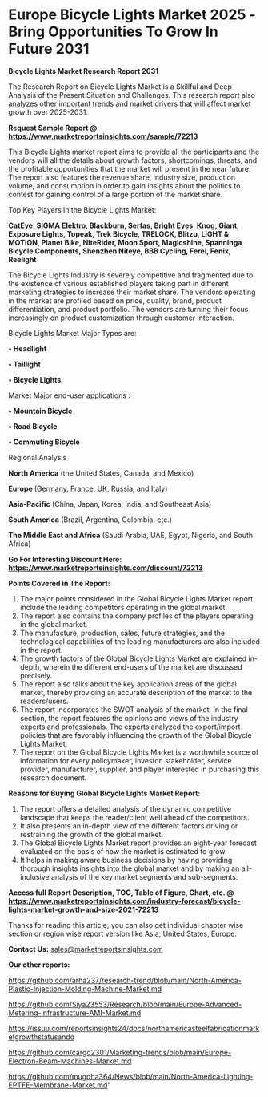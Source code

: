 # Europe Bicycle Lights Market 2025 -Bring Opportunities To Grow In Future 2031

<strong>Bicycle Lights Market Research Report 2031</strong>

The Research Report on Bicycle Lights Market is a Skillful and Deep Analysis of the Present Situation and Challenges. This research report also analyzes other important trends and market drivers that will affect market growth over 2025-2031.

<strong>Request Sample Report @ <a href=https://www.marketreportsinsights.com/sample/72213>https://www.marketreportsinsights.com/sample/72213</a></strong>

This Bicycle Lights market report aims to provide all the participants and the vendors will all the details about growth factors, shortcomings, threats, and the profitable opportunities that the market will present in the near future. The report also features the revenue share, industry size, production volume, and consumption in order to gain insights about the politics to contest for gaining control of a large portion of the market share.

Top Key Players in the Bicycle Lights Market:

<strong>CatEye, SIGMA Elektro, Blackburn, Serfas, Bright Eyes, Knog, Giant, Exposure Lights, Topeak, Trek Bicycle, TRELOCK, Blitzu, LIGHT & MOTION, Planet Bike, NiteRider, Moon Sport, Magicshine, Spanninga Bicycle Components, Shenzhen Niteye, BBB Cycling, Ferei, Fenix, Reelight</strong>

The Bicycle Lights Industry is severely competitive and fragmented due to the existence of various established players taking part in different marketing strategies to increase their market share. The vendors operating in the market are profiled based on price, quality, brand, product differentiation, and product portfolio. The vendors are turning their focus increasingly on product customization through customer interaction.

Bicycle Lights Market Major Types are:

<strong>• Headlight

• Taillight

• Bicycle Lights</strong>

Market Major end-user applications :

<strong>• Mountain Bicycle

• Road Bicycle

• Commuting Bicycle</strong>

Regional Analysis

</u><strong><b>North America</b></strong> (the United States, Canada, and Mexico)

<strong><b>Europe </b></strong>(Germany, France, UK, Russia, and Italy)

<strong><b>Asia-Pacific</b></strong> (China, Japan, Korea, India, and Southeast Asia)

<strong><b>South America</b></strong> (Brazil, Argentina, Colombia, etc.)

<strong><b>The Middle East and Africa</b></strong> (Saudi Arabia, UAE, Egypt, Nigeria, and South Africa)

<strong>Go For Interesting Discount Here: <a href=https://www.marketreportsinsights.com/discount/72213>https://www.marketreportsinsights.com/discount/72213</a></strong>

<strong>Points Covered in The Report:</strong>
<ol>
  <li>The major points considered in the Global Bicycle Lights Market report include the leading competitors operating in the global market.</li>
  <li>The report also contains the company profiles of the players operating in the global market.</li>
  <li>The manufacture, production, sales, future strategies, and the technological capabilities of the leading manufacturers are also included in the report.</li>
  <li>The growth factors of the Global Bicycle Lights Market are explained in-depth, wherein the different end-users of the market are discussed precisely.</li>
  <li>The report also talks about the key application areas of the global market, thereby providing an accurate description of the market to the readers/users.</li>
  <li>The report incorporates the SWOT analysis of the market. In the final section, the report features the opinions and views of the industry experts and professionals. The experts analyzed the export/import policies that are favorably influencing the growth of the Global Bicycle Lights Market.</li>
  <li>The report on the Global Bicycle Lights Market is a worthwhile source of information for every policymaker, investor, stakeholder, service provider, manufacturer, supplier, and player interested in purchasing this research document.</li>
</ol>
<strong>Reasons for Buying Global Bicycle Lights Market Report:</strong>

<ol>
  <li>The report offers a detailed analysis of the dynamic competitive landscape that keeps the reader/client well ahead of the competitors.</li>
  <li>It also presents an in-depth view of the different factors driving or restraining the growth of the global market.</li>
  <li>The Global Bicycle Lights Market report provides an eight-year forecast evaluated on the basis of how the market is estimated to grow.</li>
  <li>It helps in making aware business decisions by having providing thorough insights insights into the global market and by making an all-inclusive analysis of the key market segments and sub-segments.</li>
</ol>
<strong>Access full Report Description, TOC, Table of Figure, Chart, etc. @ <a href=https://www.marketreportsinsights.com/industry-forecast/bicycle-lights-market-growth-and-size-2021-72213>https://www.marketreportsinsights.com/industry-forecast/bicycle-lights-market-growth-and-size-2021-72213</a></strong>


Thanks for reading this article; you can also get individual chapter wise section or region wise report version like Asia, United States, Europe.

<strong>Contact Us:</strong>
sales@marketreportsinsights.com

<strong>Our other reports:</strong>

<a href=https://github.com/arha237/research-trend/blob/main/North-America-Plastic-Injection-Molding-Machine-Market.md>https://github.com/arha237/research-trend/blob/main/North-America-Plastic-Injection-Molding-Machine-Market.md</a>

<a href=https://github.com/Siya23553/Research/blob/main/Europe-Advanced-Metering-Infrastructure-AMI-Market.md>https://github.com/Siya23553/Research/blob/main/Europe-Advanced-Metering-Infrastructure-AMI-Market.md</a>

<a href=https://issuu.com/reportsinsights24/docs/northamericasteelfabricationmarketgrowthstatusando>https://issuu.com/reportsinsights24/docs/northamericasteelfabricationmarketgrowthstatusando</a>

<a href=https://github.com/cargo2301/Marketing-trends/blob/main/Europe-Electron-Beam-Machines-Market.md>https://github.com/cargo2301/Marketing-trends/blob/main/Europe-Electron-Beam-Machines-Market.md</a>

<a href=https://github.com/mugdha364/News/blob/main/North-America-Lighting-EPTFE-Membrane-Market.md>https://github.com/mugdha364/News/blob/main/North-America-Lighting-EPTFE-Membrane-Market.md</a>"

